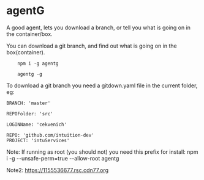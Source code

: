 
# agentG

A good agent, lets you download a branch, or tell you what is going on in the container/box.


You can download a git branch, and find out what is going on in the box(container).


```
    npm i -g agentg

    agentg -g

```

To download a git branch you need a gitdown.yaml file in the current folder, eg:

```
BRANCH: 'master' 

REPOFolder: 'src'

LOGINName: 'cekvenich'

REPO: 'github.com/intuition-dev'
PROJECT: 'intuServices'

```


Note: If running as root (you should not) you need this prefix for install: npm i -g --unsafe-perm=true --allow-root agentg

Note2: https://1155536677.rsc.cdn77.org